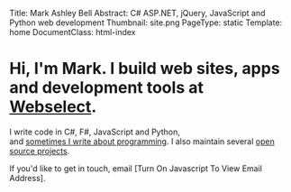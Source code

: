 Title: Mark Ashley Bell
Abstract: C# ASP.NET, jQuery, JavaScript and Python web development
Thumbnail: site.png
PageType: static
Template: home
DocumentClass: html-index

# Hi, I'm Mark. I build web sites, apps and development tools at [Webselect](https://www.webselect.net/ "External Link: Webselect"). 

I write code in C#, F#, JavaScript and Python,  
and [sometimes I write about programming](/articles.html). I also maintain several [open source projects](https://github.com/markashleybell "External Link: GitHub Profile").

If you'd like to get in touch, email <span id="e">[Turn On Javascript To View Email Address]</span>.